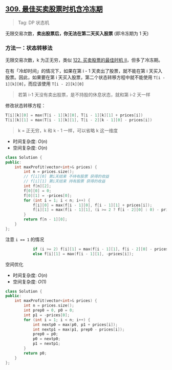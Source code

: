 ## [309. 最佳买卖股票时机含冷冻期](https://leetcode.cn/problems/best-time-to-buy-and-sell-stock-with-cooldown/description/)

> Tag: DP 状态机

无限交易次数，**卖出股票后，你无法在第二天买入股票** (即冷冻期为 1 天)

### 方法一：状态转移法

无限交易次数，k 为正无穷，类似 [122. 买卖股票的最佳时机 II](../practice/122.md)，但多了冷冻期。

在有「冷却时间」的情况下，如果在第 i - 1 天卖出了股票，就不能在第 i 天买入股票。因此，如果要在第 i 天买入股票，第二个状态转移方程中就不能使用 `T[i - 1][k][0]`，而应该使用 `T[i - 2][k][0]`

> 若第 i-1 天没有卖出股票，是不持股的休息状态，就和第 i-2 天一样

修改状态转移方程：

```cpp
T[i][k][0] = max(T[i - 1][k][0], T[i - 1][k][1] + prices[i])
T[i][k][1] = max(T[i - 1][k][1], T[i - 2][k - 1][0] - prices[i])
```

> k = 正无穷，k 和 k - 1 一样，可以省略 k 这一维度

* 时间复杂度: ${O(n)}$
* 空间复杂度: ${O(n)}$
```cpp
class Solution {
public:
    int maxProfit(vector<int>& prices) {
        int n = prices.size();
        // f[i][0] 第i天结束 不持有股票 获得的收益
        // f[i][1] 第i天结束 持有股票 获得的收益
        int f[n][2];
        f[0][0] = 0;
        f[0][1] = -prices[0];
        for (int i = 1; i < n; i++) {
            f[i][0] = max(f[i - 1][0], f[i - 1][1] + prices[i]);
            f[i][1] = max(f[i - 1][1], (i >= 2 ? f[i - 2][0] : 0) - prices[i]);
        }
        return f[n - 1][0];
    }
};
```

注意 `i == 1` 的情况

```cpp
            if (i >= 2) f[i][1] = max(f[i - 1][1], f[i - 2][0] - prices[i]);
            else f[i][1] = max(f[i - 1][1], -prices[i]);
```

空间优化
* 时间复杂度: ${O(n)}$
* 空间复杂度: ${O(1)}$
```cpp
class Solution {
public:
    int maxProfit(vector<int>& prices) {
        int n = prices.size();
        int prep0 = 0, p0 = 0;
        int p1 = -prices[0];
        for (int i = 1; i < n; i++) {
            int nextp0 = max(p0, p1 + prices[i]);
            int nextp1 = max(p1, prep0 - prices[i]);
            prep0 = p0;
            p0 = nextp0;
            p1 = nextp1;
        }
        return p0;
    }
};
```